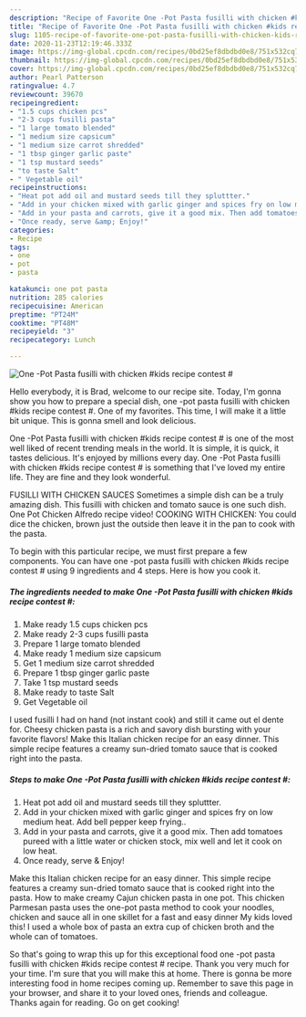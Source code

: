 ```yaml
---
description: "Recipe of Favorite One -Pot Pasta fusilli with chicken #kids recipe contest #"
title: "Recipe of Favorite One -Pot Pasta fusilli with chicken #kids recipe contest #"
slug: 1105-recipe-of-favorite-one-pot-pasta-fusilli-with-chicken-kids-recipe-contest
date: 2020-11-23T12:19:46.333Z
image: https://img-global.cpcdn.com/recipes/0bd25ef8dbdbd0e8/751x532cq70/one-pot-pasta-fusilli-with-chicken-kids-recipe-contest-recipe-main-photo.jpg
thumbnail: https://img-global.cpcdn.com/recipes/0bd25ef8dbdbd0e8/751x532cq70/one-pot-pasta-fusilli-with-chicken-kids-recipe-contest-recipe-main-photo.jpg
cover: https://img-global.cpcdn.com/recipes/0bd25ef8dbdbd0e8/751x532cq70/one-pot-pasta-fusilli-with-chicken-kids-recipe-contest-recipe-main-photo.jpg
author: Pearl Patterson
ratingvalue: 4.7
reviewcount: 39670
recipeingredient:
- "1.5 cups chicken pcs"
- "2-3 cups fusilli pasta"
- "1 large tomato blended"
- "1 medium size capsicum"
- "1 medium size carrot shredded"
- "1 tbsp ginger garlic paste"
- "1 tsp mustard seeds"
- "to taste Salt"
- " Vegetable oil"
recipeinstructions:
- "Heat pot add oil and mustard seeds till they spluttter."
- "Add in your chicken mixed with garlic ginger and spices fry on low medium heat. Add bell pepper keep frying.."
- "Add in your pasta and carrots, give it a good mix. Then add tomatoes pureed with a little water or chicken stock, mix well and let it cook on low heat."
- "Once ready, serve &amp; Enjoy!"
categories:
- Recipe
tags:
- one
- pot
- pasta

katakunci: one pot pasta 
nutrition: 285 calories
recipecuisine: American
preptime: "PT24M"
cooktime: "PT48M"
recipeyield: "3"
recipecategory: Lunch

---
```



![One -Pot Pasta fusilli with chicken #kids recipe contest #](https://img-global.cpcdn.com/recipes/0bd25ef8dbdbd0e8/751x532cq70/one-pot-pasta-fusilli-with-chicken-kids-recipe-contest-recipe-main-photo.jpg)

Hello everybody, it is Brad, welcome to our recipe site. Today, I'm gonna show you how to prepare a special dish, one -pot pasta fusilli with chicken #kids recipe contest #. One of my favorites. This time, I will make it a little bit unique. This is gonna smell and look delicious.

One -Pot Pasta fusilli with chicken #kids recipe contest # is one of the most well liked of recent trending meals in the world. It is simple, it is quick, it tastes delicious. It's enjoyed by millions every day. One -Pot Pasta fusilli with chicken #kids recipe contest # is something that I've loved my entire life. They are fine and they look wonderful.

FUSILLI WITH CHICKEN SAUCES Sometimes a simple dish can be a truly amazing dish. This fusilli with chicken and tomato sauce is one such dish. One Pot Chicken Alfredo recipe video! COOKING WITH CHICKEN: You could dice the chicken, brown just the outside then leave it in the pan to cook with the pasta.


To begin with this particular recipe, we must first prepare a few components. You can have one -pot pasta fusilli with chicken #kids recipe contest # using 9 ingredients and 4 steps. Here is how you cook it.

<!--inarticleads1-->

##### The ingredients needed to make One -Pot Pasta fusilli with chicken #kids recipe contest #:

1. Make ready 1.5 cups chicken pcs
1. Make ready 2-3 cups fusilli pasta
1. Prepare 1 large tomato blended
1. Make ready 1 medium size capsicum
1. Get 1 medium size carrot shredded
1. Prepare 1 tbsp ginger garlic paste
1. Take 1 tsp mustard seeds
1. Make ready to taste Salt
1. Get  Vegetable oil


I used fusilli I had on hand (not instant cook) and still it came out el dente for. Cheesy chicken pasta is a rich and savory dish bursting with your favorite flavors! Make this Italian chicken recipe for an easy dinner. This simple recipe features a creamy sun-dried tomato sauce that is cooked right into the pasta. 

<!--inarticleads2-->

##### Steps to make One -Pot Pasta fusilli with chicken #kids recipe contest #:

1. Heat pot add oil and mustard seeds till they spluttter.
1. Add in your chicken mixed with garlic ginger and spices fry on low medium heat. Add bell pepper keep frying..
1. Add in your pasta and carrots, give it a good mix. Then add tomatoes pureed with a little water or chicken stock, mix well and let it cook on low heat.
1. Once ready, serve &amp; Enjoy!


Make this Italian chicken recipe for an easy dinner. This simple recipe features a creamy sun-dried tomato sauce that is cooked right into the pasta. How to make creamy Cajun chicken pasta in one pot. This chicken Parmesan pasta uses the one-pot pasta method to cook your noodles, chicken and sauce all in one skillet for a fast and easy dinner My kids loved this! I used a whole box of pasta an extra cup of chicken broth and the whole can of tomatoes. 

So that's going to wrap this up for this exceptional food one -pot pasta fusilli with chicken #kids recipe contest # recipe. Thank you very much for your time. I'm sure that you will make this at home. There is gonna be more interesting food in home recipes coming up. Remember to save this page in your browser, and share it to your loved ones, friends and colleague. Thanks again for reading. Go on get cooking!
